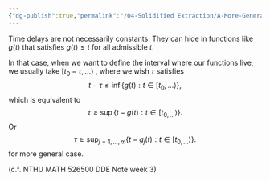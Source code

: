 ```yaml
---
{"dg-publish":true,"permalink":"/04-Solidified Extraction/A-More-General-Discrete-Delay/","title":"A More General Discrete Delay","noteIcon":"1","created":"2024-09-21T00:34:20.074+08:00","updated":"2024-09-21T02:44:50.689+08:00"}
---
```



Time delays are not necessarily constants. They can hide in functions like $g(t)$ that satisfies $g(t)\leq t$ for all admissible $t$. 

In that case, when we want to define the interval where our functions live, we usually take $[t_{0}-\tau, \dots \rangle$ , where we wish $\tau$ satisfies
$$
t-\tau \leq \inf\{ g(t): t \in [t_{0}, \dots\rangle \},
$$
which is equivalent to 
$$
\tau \geq \sup \{ t - g(t) : t \in [t_{0, \dots}\rangle \}.
$$
Or
$$
\tau \geq \sup_{j=1,\dots,m} \{ t - g_{j}(t) : t \in [t_{0, \dots}\rangle \}.
$$
for more general case.

(c.f. NTHU MATH 526500 DDE Note week 3)